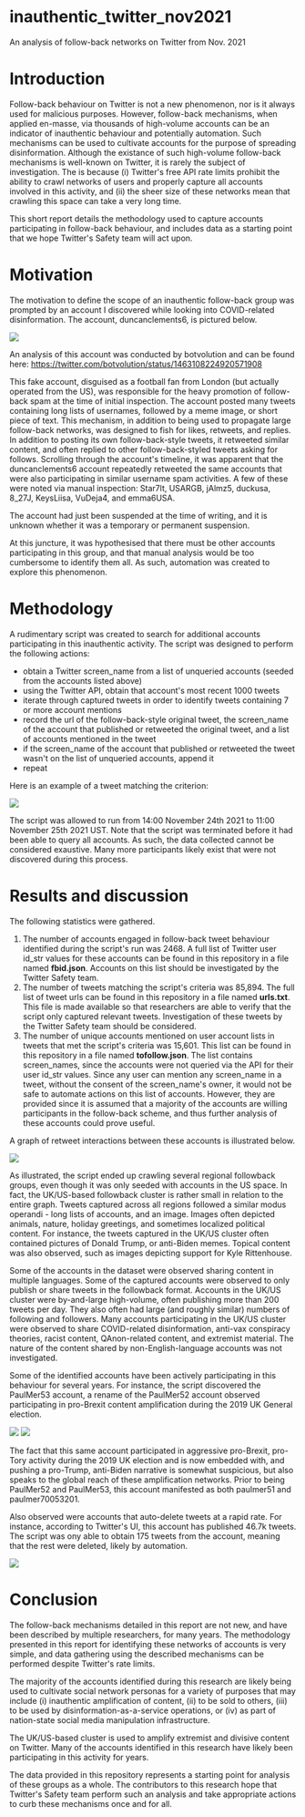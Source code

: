 # inauthentic_twitter_nov2021
An analysis of follow-back networks on Twitter from Nov. 2021

# Introduction
Follow-back behaviour on Twitter is not a new phenomenon, nor is it always used for malicious purposes. However, follow-back mechanisms, when applied en-masse, via thousands of high-volume accounts can be an indicator of inauthentic behaviour and potentially automation. Such mechanisms can be used to cultivate accounts for the purpose of spreading disinformation. Although the existance of such high-volume follow-back mechanisms is well-known on Twitter, it is rarely the subject of investigation. The is because (i) Twitter's free API rate limits prohibit the ability to crawl networks of users and properly capture all accounts involved in this activity, and (ii) the sheer size of these networks mean that crawling this space can take a very long time.

This short report details the methodology used to capture accounts participating in follow-back behaviour, and includes data as a starting point that we hope Twitter's Safety team will act upon.

# Motivation
The motivation to define the scope of an inauthentic follow-back group was prompted by an account I discovered while looking into COVID-related disinformation. The account, duncanclements6, is pictured below.

![](images/gooner2.jpeg)

An analysis of this account was conducted by botvolution and can be found here: https://twitter.com/botvolution/status/1463108224920571908

This fake account, disguised as a football fan from London (but actually operated from the US), was responsible for the heavy promotion of follow-back spam at the time of initial inspection. The account posted many tweets containing long lists of usernames, followed by a meme image, or short piece of text. This mechanism, in addition to being used to propagate large follow-back networks, was designed to fish for likes, retweets, and replies. In addition to posting its own follow-back-style tweets, it retweeted similar content, and often replied to other follow-back-styled tweets asking for follows. Scrolling through the account's timeline, it was apparent that the duncanclements6 account repeatedly retweeted the same accounts that were also participating in similar username spam activities. A few of these were noted via manual inspection: Star7lt, USARGB, jAlmz5, duckusa, 8_27J, KeysLiisa, VuDeja4, and emma6USA. 

The account had just been suspended at the time of writing, and it is unknown whether it was a temporary or permanent suspension.

At this juncture, it was hypothesised that there must be other accounts participating in this group, and that manual analysis would be too cumbersome to identify them all. As such, automation was created to explore this phenomenon.

# Methodology
A rudimentary script was created to search for additional accounts participating in this inauthentic activity. The script was designed to perform the following actions:
- obtain a Twitter screen_name from a list of unqueried accounts (seeded from the accounts listed above)
- using the Twitter API, obtain that account's most recent 1000 tweets
- iterate through captured tweets in order to identify tweets containing 7 or more account mentions
- record the url of the follow-back-style original tweet, the screen_name of the account that published or retweeted the original tweet, and a list of accounts mentioned in the tweet
- if the screen_name of the account that published or retweeted the tweet wasn't on the list of unqueried accounts, append it
- repeat

Here is an example of a tweet matching the criterion:

![](images/example_followback_tweet.png)

The script was allowed to run from 14:00 November 24th 2021 to 11:00 November 25th 2021 UST. Note that the script was terminated before it had been able to query all accounts. As such, the data collected cannot be considered exaustive. Many more participants likely exist that were not discovered during this process.

# Results and discussion
The following statistics were gathered.
1. The number of accounts engaged in follow-back tweet behaviour identified during the script's run was 2468. A full list of Twitter user id_str values for these accounts can be found in this repository in a file named **fbid.json**. Accounts on this list should be investigated by the Twitter Safety team.
2. The number of tweets matching the script's criteria was 85,894. The full list of tweet urls can be found in this repository in a file named **urls.txt**. This file is made available so that researchers are able to verify that the script only captured relevant tweets. Investigation of these tweets by the Twitter Safety team should be considered.
3. The number of unique accounts mentioned on user account lists in tweets that met the script's criteria was 15,601. This list can be found in this repository in a file named **tofollow.json**. The list contains screen_names, since the accounts were not queried via the API for their user id_str values. Since any user can mention any screen_name in a tweet, without the consent of the screen_name's owner, it would not be safe to automate actions on this list of accounts. However, they are provided since it is assumed that a majority of the accounts are willing participants in the follow-back scheme, and thus further analysis of these accounts could prove useful.

A graph of retweet interactions between these accounts is illustrated below.

![](images/followback_2021_annotated.png)

As illustrated, the script ended up crawling several regional followback groups, even though it was only seeded with accounts in the US space. In fact, the UK/US-based followback cluster is rather small in relation to the entire graph. Tweets captured across all regions followed a similar modus operandi - long lists of accounts, and an image. Images often depicted animals, nature, holiday greetings, and sometimes localized political content. For instance, the tweets captured in the UK/US cluster often contained pictures of Donald Trump, or anti-Biden memes. Topical content was also observed, such as images depicting support for Kyle Rittenhouse.

Some of the accounts in the dataset were observed sharing content in multiple languages. Some of the captured accounts were observed to only publish or share tweets in the followback format. Accounts in the UK/US cluster were by-and-large high-volume, often publishing more than 200 tweets per day. They also often had large (and roughly similar) numbers of following and followers. Many accounts participating in the UK/US cluster were observed to share COVID-related disinformation, anti-vax conspiracy theories, racist content, QAnon-related content, and extremist material. The nature of the content shared by non-English-language accounts was not investigated.

Some of the identified accounts have been actively participating in this behaviour for several years. For instance, the script discovered the PaulMer53 account, a rename of the PaulMer52 account observed participating in pro-Brexit content amplification during the 2019 UK General election.

![](images/PaulMer53.png)
![](images/PaulMer52.png)

The fact that this same account participated in aggressive pro-Brexit, pro-Tory activity during the 2019 UK election and is now embedded with, and pushing a pro-Trump, anti-Biden narrative is somewhat suspicious, but also speaks to the global reach of these amplification networks. Prior to being PaulMer52 and PaulMer53, this account manifested as both paulmer51 and paulmer70053201.

Also observed were accounts that auto-delete tweets at a rapid rate. For instance, according to Twitter's UI, this account has published 46.7k tweets. The script was ony able to obtain 175 tweets from the account, meaning that the rest were deleted, likely by automation.

![](images/LindaNTx.png)

# Conclusion
The follow-back mechanisms detailed in this report are not new, and have been described by multiple researchers, for many years. The methodology presented in this report for identifying these networks of accounts is very simple, and data gathering using the described mechanisms can be performed despite Twitter's rate limits.

The majority of the accounts identified during this research are likely being used to cultivate social network personas for a variety of purposes that may include (i) inauthentic amplification of content, (ii) to be sold to others, (iii) to be used by disinformation-as-a-service operations, or (iv) as part of nation-state social media manipulation infrastructure.

The UK/US-based cluster is used to amplify extremist and divisive content on Twitter. Many of the accounts identified in this research have likely been participating in this activity for years. 

The data provided in this repository represents a starting point for analysis of these groups as a whole. The contributors to this research hope that Twitter's Safety team perform such an analysis and take appropriate actions to curb these mechanisms once and for all.
